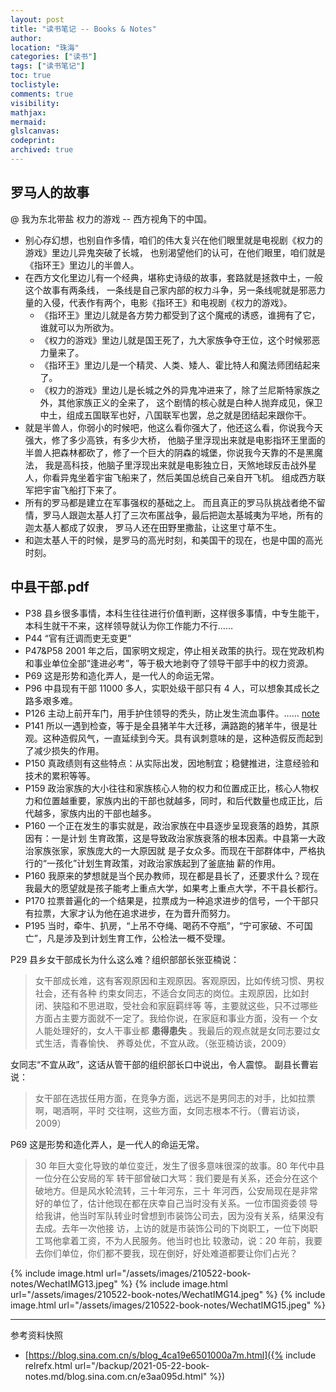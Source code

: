 ```yaml
---
layout: post
title: "读书笔记 -- Books & Notes"
author:
location: "珠海"
categories: ["读书"]
tags: ["读书笔记"]
toc: true
toclistyle:
comments: true
visibility:
mathjax:
mermaid:
glslcanvas:
codeprint:
archived: true
---
```



## 罗马人的故事

@ 我为东北带盐 权力的游戏 -- 西方视角下的中国。

* 别心存幻想，也别自作多情，咱们的伟大复兴在他们眼里就是电视剧《权力的游戏》里边儿异鬼突破了长城，
    也别渴望他们的认可，在他们眼里，咱们就是《指环王》里边儿的半兽人。
* 在西方文化里边儿有一个经典，堪称史诗级的故事，套路就是拯救中土，一般这个故事有两条线，
    一条线是自己家内部的权力斗争，另一条线呢就是邪恶力量的入侵，代表作有两个，电影《指环王》和电视剧《权力的游戏》。
    * 《指环王》里边儿就是各方势力都受到了这个魔戒的诱惑，谁拥有了它，谁就可以为所欲为。
    * 《权力的游戏》里边儿就是国王死了，九大家族争夺王位，这个时候邪恶力量来了。
    * 《指环王》里边儿是一个精灵、人类、矮人、霍比特人和魔法师团结起来了。
    * 《权力的游戏》里边儿是长城之外的异鬼冲进来了，除了兰尼斯特家族之外，其他家族正义的全来了，
        这个剧情的核心就是白种人抛弃成见，保卫中土，组成五国联军也好，八国联军也罢，总之就是团结起来跟你干。
* 就是半兽人，你弱小的时候吧，他这么看你强大了，他还这么看，你说我今天强大，修了多少高铁，有多少大桥，
    他脑子里浮现出来就是电影指环王里面的半兽人把森林都砍了，修了一个巨大的阴森的城堡，你说我今天靠的不是黑魔法，
    我是高科技，他脑子里浮现出来就是电影独立日，天煞地球反击战外星人，你看异鬼坐着宇宙飞船来了，然后美国总统自己亲自开飞机。
    组成西方联军把宇宙飞船打下来了。
* 所有的罗马都是建立在军事强权的基础之上。
    而且真正的罗马队挑战者绝不留情，罗马人跟迦太基人打了三次布匿战争，最后把迦太基城夷为平地，所有的迦太基人都成了奴隶，
    罗马人还在田野里撒盐，让这里寸草不生。
* 和迦太基人干的时候，是罗马的高光时刻，和美国干的现在，也是中国的高光时刻。


## 中县干部.pdf

* P38 县乡很多事情，本科生往往进行价值判断，这样很多事情，中专生能干，本科生就干不来，这样领导就认为你工作能力不行……
* P44 “官有迁调而吏无变更”
* P47&P58 2001 年之后，国家明文规定，停止相关政策的执行。现在党政机构和事业单位全部“逢进必考”，等于极大地剥夺了领导干部手中的权力资源。
* P69 这是形势和造化弄人，是一代人的命运无常。
* P96 中县现有干部 11000 多人，实职处级干部只有 4 人，可以想象其成长之路多艰多难。
* P126 主动上前开车门，用手护住领导的秃头，防止发生流血事件。…… [note](https://blog.sina.com.cn/s/blog_4ca19e6501000a7m.html)
* P141 所以一遇到检查，等于是全县猪羊牛大迁移，满路跑的猪羊牛，很是壮观。这种造假风气，一直延续到今天。具有讽刺意味的是，这种造假反而起到了减少损失的作用。
* P150 真政绩则有这些特点：从实际出发，因地制宜；稳健推进，注意经验和技术的累积等等。
* P159 政治家族的大小往往和家族核心人物的权力和位置成正比，核心人物权力和位置越重要，家族内出的干部也就越多，同时，和后代数量也成正比，后代越多，家族内出的干部也越多。
* P160 一个正在发生的事实就是，政治家族在中县逐步呈现衰落的趋势，其原因有：一是计划
    生育政策，这是导致政治家族衰落的根本因素。中县第一大政治家族张家，家族庞大的一大原因就
    是子女众多。而现在干部群体中，严格执行的“一孩化”计划生育政策，对政治家族起到了釜底抽
    薪的作用。
* P160 我原来的梦想就是当个民办教师，现在都是县长了，还要求什么？现在我最大的愿望就是孩子能考上重点大学，如果考上重点大学，不干县长都行。
* P170 拉票普遍化的一个结果是，拉票成为一种追求进步的信号，一个干部只有拉票，大家才认为他在追求进步，在为晋升而努力。
* P195 当时，牵牛、扒房，“上吊不夺绳、喝药不夺瓶”，“宁可家破、不可国亡”，凡是涉及到计划生育工作，公检法一概不受理。

P29 县乡女干部成长为什么这么难？组织部部长张亚楠说：
> 女干部成长难，这有客观原因和主观原因。客观原因，比如传统习惯、男权社会，还有各种
> 约束女同志，不适合女同志的岗位。主观原因，比如封闭、狭隘和不思进取，受社会和家庭羁绊等
> 等，主要就这些，只不过哪些方面占主要方面就不一定了。我给你说，在家庭和事业方面，没有一
> 个女人能处理好的，女人干事业都 **患得患失** 。我最后的观点就是女同志要过女式生活，青春愉快、
> 养尊处优，不宜从政。（张亚楠访谈，2009）

女同志“不宜从政”，这话从管干部的组织部长口中说出，令人震惊。
副县长曹岩说：
> 女干部在选拔任用方面，在竞争方面，远远不是男同志的对手，比如拉票啊，喝酒啊，平时
> 交往啊，这些方面，女同志根本不行。（曹岩访谈，2009）

P69 这是形势和造化弄人，是一代人的命运无常。
> 30 年巨大变化导致的单位变迁，发生了很多意味很深的故事。80 年代中县一位分在公安局的军
> 转干部曾破口大骂：我们要是有关系，还会分在这个破地方。但是风水轮流转，三十年河东，三十
> 年河西，公安局现在是非常好的单位了，估计他现在都在庆幸自己当时没有关系。一位市国资委领
> 导给我讲，他当时军队转业时曾想到市装饰公司去，因为没有关系，结果没有去成。去年一次他接
> 访，上访的就是市装饰公司的下岗职工，一位下岗职工骂他拿着工资，不为人民服务。他当时也比
> 较激动，说：20 年前，我要去你们单位，你们都不要我，现在倒好，好处难道都要让你们占光？

{% include image.html url="/assets/images/210522-book-notes/WechatIMG13.jpeg" %}
{% include image.html url="/assets/images/210522-book-notes/WechatIMG14.jpeg" %}
{% include image.html url="/assets/images/210522-book-notes/WechatIMG15.jpeg" %}



<hr class='reviewline'/>
<p class='reviewtip'><script type='text/javascript' src='{% include relref.html url="/assets/reviewjs/blogs/2021-05-22-book-notes.md.js" %}'></script></p>
<font class='ref_snapshot'>参考资料快照</font>

- [https://blog.sina.com.cn/s/blog_4ca19e6501000a7m.html]({% include relrefx.html url="/backup/2021-05-22-book-notes.md/blog.sina.com.cn/e3aa095d.html" %})
